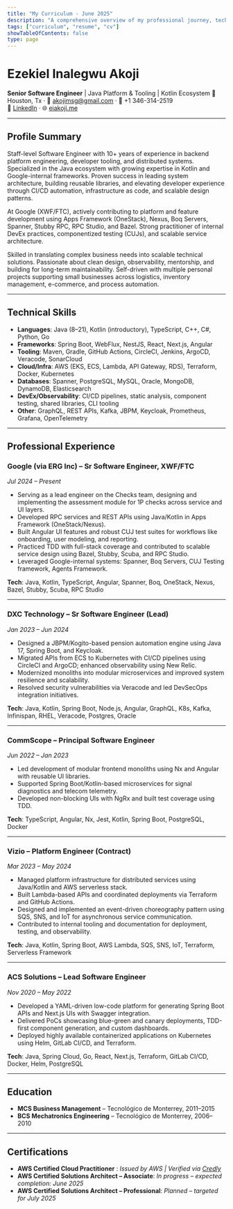 ```yaml
---
title: "My Curriculum - June 2025"
description: "A comprehensive overview of my professional journey, technical skills, and contributions in software engineering."
tags: ["curriculum", "resume", "cv"]
showTableOfContents: false
type: page
---
```


# Ezekiel Inalegwu Akoji

**Senior Software Engineer** | Java Platform & Tooling | Kotlin Ecosystem
📍 Houston, Tx · 📧 akojimsg@gmail.com · 📱 +1 346-314-2519  
🔗 [LinkedIn](https://linkedin.com/in/ezekiel-inalegwu-akoji) · 🌐 [eiakoji.me](https://eiakoji.me)

---

## Profile Summary

Staff-level Software Engineer with 10+ years of experience in backend platform engineering, developer tooling, and distributed systems. Specialized in the Java ecosystem with growing expertise in Kotlin and Google-internal frameworks. Proven success in leading system architecture, building reusable libraries, and elevating developer experience through CI/CD automation, infrastructure as code, and scalable design patterns.

At Google (XWF/FTC), actively contributing to platform and feature development using Apps Framework (OneStack), Nexus, Boq Servers, Spanner, Stubby RPC, RPC Studio, and Bazel. Strong practitioner of internal DevEx practices, componentized testing (CUJs), and scalable service architecture.

Skilled in translating complex business needs into scalable technical solutions. Passionate about clean design, observability, mentorship, and building for long-term maintainability. Self-driven with multiple personal projects supporting small businesses across logistics, inventory management, e-commerce, and process automation.

---

## Technical Skills

- **Languages**: Java (8–21), Kotlin (introductory), TypeScript, C++, C#, Python, Go
- **Frameworks**: Spring Boot, WebFlux, NestJS, React, Next.js, Angular
- **Tooling**: Maven, Gradle, GitHub Actions, CircleCI, Jenkins, ArgoCD, Veracode, SonarCloud
- **Cloud/Infra**: AWS (EKS, ECS, Lambda, API Gateway, RDS), Terraform, Docker, Kubernetes
- **Databases**: Spanner, PostgreSQL, MySQL, Oracle, MongoDB, DynamoDB, Elasticsearch
- **DevEx/Observability**: CI/CD pipelines, static analysis, component testing, shared libraries, CLI tooling
- **Other**: GraphQL, REST APIs, Kafka, JBPM, Keycloak, Prometheus, Grafana, OpenTelemetry

---

## Professional Experience

### Google (via ERG Inc) – Sr Software Engineer, XWF/FTC

_Jul 2024 – Present_

- Serving as a lead engineer on the Checks team, designing and implementing the assessment module for 1P checks across service and UI layers.
- Developed RPC services and REST APIs using Java/Kotlin in Apps Framework (OneStack/Nexus).
- Built Angular UI features and robust CUJ test suites for workflows like onboarding, user modeling, and reporting.
- Practiced TDD with full-stack coverage and contributed to scalable service design using Bazel, Stubby, Scuba, and RPC Studio.
- Leveraged Google-internal systems: Spanner, Boq Servers, CUJ Testing framework, Agents Framework.

**Tech**: Java, Kotlin, TypeScript, Angular, Spanner, Boq, OneStack, Nexus, Bazel, Stubby, Scuba, RPC Studio

---

### DXC Technology – Sr Software Engineer (Lead)

_Jan 2023 – Jun 2024_

- Designed a JBPM/Kogito-based pension automation engine using Java 17, Spring Boot, and Keycloak.
- Migrated APIs from ECS to Kubernetes with CI/CD pipelines using CircleCI and ArgoCD; enhanced observability using New Relic.
- Modernized monoliths into modular microservices and improved system resilience and scalability.
- Resolved security vulnerabilities via Veracode and led DevSecOps integration initiatives.

**Tech**: Java, Kotlin, Spring Boot, Node.js, Angular, GraphQL, K8s, Kafka, Infinispan, RHEL, Veracode, Postgres, Oracle

---

### CommScope – Principal Software Engineer

_Jun 2022 – Jan 2023_

- Led development of modular frontend monoliths using Nx and Angular with reusable UI libraries.
- Supported Spring Boot/Kotlin-based microservices for signal diagnostics and telecom telemetry.
- Developed non-blocking UIs with NgRx and built test coverage using TDD.

**Tech**: TypeScript, Angular, Nx, Jest, Kotlin, Spring Boot, PostgreSQL, Docker

---

### Vizio – Platform Engineer (Contract)

_Mar 2023 – May 2024_

- Managed platform infrastructure for distributed services using Java/Kotlin and AWS serverless stack.
- Built Lambda-based APIs and coordinated deployments via Terraform and GitHub Actions.
- Designed and implemented an event-driven choreography pattern using SQS, SNS, and IoT for asynchronous service communication.
- Contributed to internal tooling and documentation for deployment, testing, and observability.

**Tech**: Java, Kotlin, Spring Boot, AWS Lambda, SQS, SNS, IoT, Terraform, Serverless Framework

---

### ACS Solutions – Lead Software Engineer

_Nov 2020 – May 2022_

- Developed a YAML-driven low-code platform for generating Spring Boot APIs and Next.js UIs with Swagger integration.
- Delivered PoCs showcasing blue-green and canary deployments, TDD-first component generation, and custom dashboards.
- Deployed highly available containerized applications on Kubernetes using Helm, GitLab CI/CD, and Terraform.

**Tech**: Java, Spring Cloud, Go, React, Next.js, Terraform, GitLab CI/CD, Docker, Helm, PostgreSQL

---

## Education

- **MCS Business Management** – Tecnológico de Monterrey, 2011–2015
- **BCS Mechatronics Engineering** – Tecnológico de Monterrey, 2006–2010

---

## Certifications

- **AWS Certified Cloud Practitioner** : *Issued by AWS | Verified via [Credly](https://www.credly.com/badges/9311bc55-66fd-497b-b043-d19d84513db9/public_url)*
- **AWS Certified Solutions Architect – Associate**: *In progress – expected completion: June 2025*
- **AWS Certified Solutions Architect – Professional**: *Planned – targeted for July 2025*
